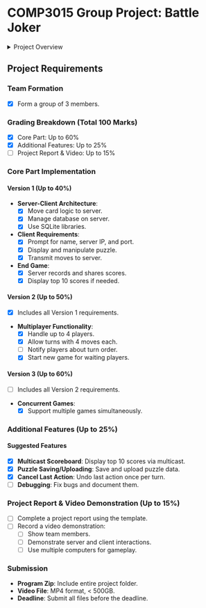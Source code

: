 # COMP3015 Group Project: Battle Joker

<details>
<summary>Project Overview</summary>

- **Game Concept**: Inspired by 2048 using poker cards.
- **Objective**: Combine cards to create a JOKER card.
- **Multiplayer Goal**: Enhance for online play.

</details>

## Project Requirements

### Team Formation
- [x] Form a group of 3 members.

### Grading Breakdown (Total 100 Marks)
- [x] Core Part: Up to 60%
- [x] Additional Features: Up to 25%
- [ ] Project Report & Video: Up to 15%

### Core Part Implementation

#### Version 1 (Up to 40%)

- **Server-Client Architecture**:
  - [x] Move card logic to server.
  - [x] Manage database on server.
  - [x] Use SQLite libraries.
- **Client Requirements**:
  - [x] Prompt for name, server IP, and port.
  - [x] Display and manipulate puzzle.
  - [x] Transmit moves to server.
- **End Game**:
  - [x] Server records and shares scores.
  - [x] Display top 10 scores if needed.

#### Version 2 (Up to 50%)

- [x] Includes all Version 1 requirements.
- **Multiplayer Functionality**:
  - [x] Handle up to 4 players.
  - [x] Allow turns with 4 moves each.
  - [ ] Notify players about turn order.
  - [x] Start new game for waiting players.

#### Version 3 (Up to 60%)

- [ ] Includes all Version 2 requirements.
- **Concurrent Games**:
  - [x] Support multiple games simultaneously.

### Additional Features (Up to 25%)

#### Suggested Features
- [x] **Multicast Scoreboard**: Display top 10 scores via multicast.
- [x] **Puzzle Saving/Uploading**: Save and upload puzzle data.
- [x] **Cancel Last Action**: Undo last action once per turn.
- [ ] **Debugging**: Fix bugs and document them.

### Project Report & Video Demonstration (Up to 15%)

- [ ] Complete a project report using the template.
- [ ] Record a video demonstration:
  - [ ] Show team members.
  - [ ] Demonstrate server and client interactions.
  - [ ] Use multiple computers for gameplay.

### Submission
- **Program Zip**: Include entire project folder.
- **Video File**: MP4 format, < 500GB.
- **Deadline**: Submit all files before the deadline.
